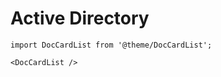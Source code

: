 # Active Directory

```mdx-code-block
import DocCardList from '@theme/DocCardList';

<DocCardList />
```
